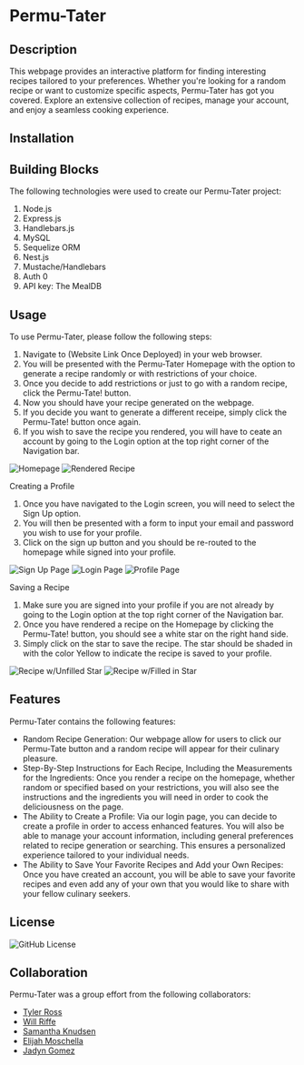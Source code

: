 # Permu-Tater

## Description

This webpage provides an interactive platform for finding interesting recipes tailored to your preferences. Whether you're looking for a random recipe or want to customize specific aspects, Permu-Tater has got you covered. Explore an extensive collection of recipes, manage your account, and enjoy a seamless cooking experience.

## Installation



## Building Blocks

The following technologies were used to create our Permu-Tater project:

1. Node.js
2. Express.js 
3. Handlebars.js 
4. MySQL
5. Sequelize ORM 
6. Nest.js
7. Mustache/Handlebars
8. Auth 0
10. API key: The MealDB


## Usage

To use Permu-Tater, please follow the following steps: 

1. Navigate to (Website Link Once Deployed) in your web browser.
2. You will be presented with the Permu-Tater Homepage with the option to generate a recipe randomly or with restrictions of your choice.
3. Once you decide to add restrictions or just to go with a random recipe, click the Permu-Tate! button.
4. Now you should have your recipe generated on the webpage.
5. If you decide you want to generate a different receipe, simply click the Permu-Tate! button once again.
6. If you wish to save the recipe you rendered, you will have to ceate an account by going to the Login option at the top right corner of the Navigation bar.

![Homepage]()
![Rendered Recipe]()

Creating a Profile

1. Once you have navigated to the Login screen, you will need to select the Sign Up option.
2. You will then be presented with a form to input your email and password you wish to use for your profile.
3. Click on the sign up button and you should be re-routed to the homepage while signed into your profile.

![Sign Up Page]()
![Login Page]()
![Profile Page]()

Saving a Recipe

1. Make sure you are signed into your profile if you are not already by going to the Login option at the top right corner of the Navigation bar.
2. Once you have rendered a recipe on the Homepage by clicking the Permu-Tate! button, you should see a white star on the right hand side.
3. Simply click on the star to save the recipe. The star should be shaded in with the color Yellow to indicate the recipe is saved to your profile.

![Recipe w/Unfilled Star]()
![Recipe w/Filled in Star]()

## Features

Permu-Tater contains the following features:

* Random Recipe Generation: Our webpage allow for users to click our Permu-Tate button and a random recipe will appear for their culinary pleasure.
* Step-By-Step Instructions for Each Recipe, Including the Measurements for the Ingredients: Once you render a recipe on the homepage, whether random or specified based on your restrictions, you will also see the instructions and the ingredients you will need in order to cook the deliciousness on the page.
* The Ability to Create a Profile: Via our login page, you can decide to create a profile in order to access enhanced features. You will also be able to manage your account information, including general preferences related to recipe generation or searching. This ensures a personalized experience tailored to your individual needs.
* The Ability to Save Your Favorite Recipes and Add your Own Recipes: Once you have created an account, you will be able to save your favorite recipes and even add any of your own that you would like to share with your fellow culinary seekers.

## License

![GitHub License](https://img.shields.io/badge/license-MIT-blue.svg)

## Collaboration
Permu-Tater was a group effort from the following collaborators:
* [Tyler Ross](https://github.com/tylerross5)
* [Will Riffe](https://github.com/Will-Riffe)
* [Samantha Knudsen](https://github.com/knudsam)
* [Elijah Moschella](https://github.com/ElijahMoschella)
* [Jadyn Gomez](https://github.com/Jadyngg19)

